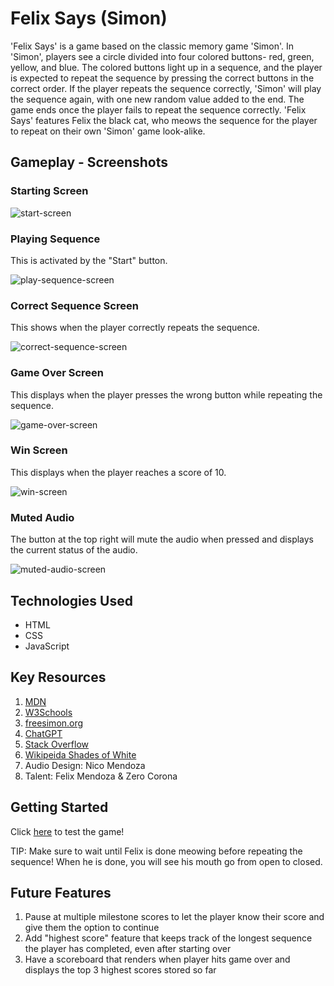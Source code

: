 # Felix Says (Simon)

'Felix Says' is a game based on the classic memory game 'Simon'. In 'Simon', players see a circle divided into four colored buttons- red, green, yellow, and blue. The colored buttons light up in a sequence, and the player is expected to repeat the sequence by pressing the correct buttons in the correct order. If the player repeats the sequence correctly, 'Simon' will play the sequence again, with one new random value added to the end. The game ends once the player fails to repeat the sequence correctly. 'Felix Says' features Felix the black cat, who meows the sequence for the player to repeat on their own 'Simon' game look-alike. 

## Gameplay - Screenshots

<h3>Starting Screen</h3>

![start-screen](https://github.com/laurencmendoza/felix-says-project-demo/assets/137251999/4dd087e6-246b-4d2d-adf3-4974f59fbe0b)

<h3>Playing Sequence</h3> 
<p>This is activated by the "Start" button.</p>

![play-sequence-screen](https://github.com/laurencmendoza/felix-says-project-demo/assets/137251999/935ee5d9-3f65-407b-8fd2-f4ed11132172)

<h3>Correct Sequence Screen</h3>
<p>This shows when the player correctly repeats the sequence.</p>

![correct-sequence-screen](https://github.com/laurencmendoza/felix-says-project-demo/assets/137251999/4a5ed398-d4d1-40d1-acb7-2cf33dcc3157)

<h3>Game Over Screen</h3>
<p>This displays when the player presses the wrong button while repeating the sequence.</p>

![game-over-screen](https://github.com/laurencmendoza/felix-says-project-demo/assets/137251999/4e13ba7b-6f30-45f5-8384-5c182005fba4)

<h3>Win Screen</h3>
<p>This displays when the player reaches a score of 10.</p>

![win-screen](https://github.com/laurencmendoza/felix-says-project-demo/assets/137251999/9042b5b7-c2c0-4a94-a24e-49a4e1f2eb56)

<h3>Muted Audio</h3>
<p>The button at the top right will mute the audio when pressed and displays the current status of the audio.</p>

![muted-audio-screen](https://github.com/laurencmendoza/felix-says-project-demo/assets/137251999/2989538a-a0b6-4d90-9e02-ca715e4e4520)

## Technologies Used

- HTML
- CSS
- JavaScript

## Key Resources

1. [MDN](https://developer.mozilla.org/en-US/)
2. [W3Schools](https://www.w3schools.com/)
3. [freesimon.org](https://freesimon.org)
4. [ChatGPT](https://openai.com/blog/chatgpt)
5. [Stack Overflow](https://stackoverflow.com/questions/13002935/html5-audio-start-over)
5. [Wikipeida Shades of White](https://en.wikipedia.org/wiki/Shades_of_white)
6. Audio Design: Nico Mendoza
7. Talent: Felix Mendoza & Zero Corona

## Getting Started

Click [here](https://laurencmendoza.github.io/felix-says-project-one/) to test the game!

TIP: Make sure to wait until Felix is done meowing before repeating the sequence! When he is done, you will see his mouth go from open to closed. 

## Future Features

1. Pause at multiple milestone scores to let the player know their score and give them the option to continue
2. Add "highest score" feature that keeps track of the longest sequence the player has completed, even after starting over
3. Have a scoreboard that renders when player hits game over and displays the top 3 highest scores stored so far 

